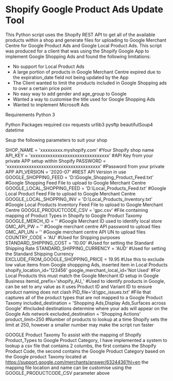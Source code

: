 # Shopify Google Product Ads Update Tool
This Python script uses the Shopify REST API to get all of the available products within a shop and generate files for uploading to Google Merchant Centre for Google Product Ads and Google Local Product Ads.  This script was
produced for a client that was using the Shopify Google App to implement Google Shopping Ads and found the following limitations:
- No support for Local Product Ads
- A large portion of products in Google Merchant Centre expired due to the expiration_date field not being updated by the App
- The Client wanted to limit the products included in Google Shopping ads to over a certain price point
- No easy way to add gender and age_group to Google
- Wanted a way to customise the title used for Google Shopping Ads
- Wanted to implement Microsoft Ads

Requirements
Python 3

Python Packages required
csv
requests
urllib3
pysftp
beautifulSoup4
datetime


Seup the following parameters to suit your shop

SHOP_NAME = 'xxxxxxxxx.myshopify.com'                                           #Your Shopify shop name
API_KEY = 'xxxxxxxxxxxxxxxxxxxxxxxxxxxxxxxx'                                    #API Key from your private APP setup within Shopify
PASSWORD = 'xxxxxxxxxxxxxxxxxxxxxxxxxxxxxxxxxxxxxx'                             #Password from your private APP
API_VERSION = '2020-07'                                                         #REST API Version in use
GOOGLE_SHOPPING_FEED = 'D:\Google_Shopping_Product_Feed.txt'                    #Google Shopping Feed File to upload to Google Merchant Centre
GOOGLE_LOCAL_SHOPPING_FEED = 'D:\Local_Products_Feed.txt'                       #Google Local Product Feed File to upload to Google Merchant Centre
GOOGLE_LOCAL_SHOPPING_INV = 'D:\Local_Products_Inventory.txt'                   #Google Local Products Inventory Feed File to upload to Google Merchant Centre
GOOGLE_PRODUCTCODE_CSV = 'gpc.csv'                                              #File containing mapping of Product Types in Shopify to Google Product Taxomy
GOOGLE_MERCH_ID = ''                                                            #Google Merchant ID used to identify local store
GMC_API_PW = ''                                                                 #Google merchant centre API password to upload files
GMC_API_UN = ''                                                                 #Google merchant centre API UN to upload files
COUNTRY_CODE = 'AU'                                                             #Used for Shipping purposes
STANDARD_SHIPPING_COST = '10.00'                                                #Used for setting the Standard Shipping Rate
STANDARD_SHIPPING_CURRENCY = 'AUD'                                              #Used for setting the Standard Shipping Currency
EXCLUDE_FROM_GOOGLE_SHOPPING_PRICE = 19.95                                      #Use this to exclude low value items from Google shoppping Ads, inserted item in Local Products
shopify_location_id='123456'
google_merchant_local_id='Not Used'                                             #For Local Products this must match the Google Merchant ID setup in Google Business
itemid_prefix='shopify_AU_'                                                     #Used to identify products in Google, can be set to any value as it uses Product ID and Variant ID to ensure product naming does not clash
PID_file='d:\gpc_issues.txt'                                                    #File that captures all of the product types that are not mapped to a Google Product Taxomy
included_destination = 'Shopping Ads,Display Ads,Surfaces across Google'        #Included destinations determine where your ads will appear on the Google Ads network 
excluded_destination = 'Shopping Actions'
product_limit=250                                                               #Number of products to lookup at a time Shopify sets the limit at 250, however a smaller number may make the script run faster

GOOGLE Product Taxomy
To assist with the mapping of Shopify Product_Types to Google Product Category, I have implemented a system to lookup a csv file that contains 2 columbs, the first contains the Shopify Product Code, the second contains the Google Product Category based on the Google product Taxomy located at https://support.google.com/merchants/answer/6324436?hl=en the mapping file location and name can be customise using the GOOGLE_PRODUCTCODE_CSV parameter above

